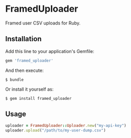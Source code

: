 # FramedUploader

Framed user CSV uploads for Ruby.

## Installation

Add this line to your application's Gemfile:

```ruby
gem 'framed_uploader'
```

And then execute:

    $ bundle

Or install it yourself as:

    $ gem install framed_uploader

## Usage

```ruby
uploader = FramedUploader::Uploader.new("my-api-key")
uploader.upload("/path/to/my-user-dump.csv")
```
